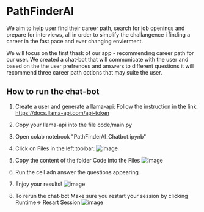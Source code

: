 # PathFinderAI
We aim to help user find their career path, search for job openings and prepare for interviews, all in order to simplify the challangence i finding a career in the fast pace and ever changing envierment.

We will focus on the first thask of our app - recommending career path for our user.
We created a chat-bot that will communicate with the user and based on the the user prefrences and answers to different questions it will recommend three career path options that may suite the user.

## How to run the chat-bot
1. Create a user and generate a llama-api:
   Follow the instruction in the link:
   https://docs.llama-api.com/api-token
2. Copy your llama-api into the file code/main.py
3. Open colab notebook "PathFinderAI_Chatbot.ipynb"
4. Click on Files in the left toolbar:
![image](https://github.com/Gony97/PathFinderAI/assets/82442657/0292883a-c3b9-4565-845a-e6937139ee25)
5. Copy the content of the folder Code into the Files
![image](https://github.com/Gony97/PathFinderAI/assets/82442657/1e0be9d7-c702-4386-b588-08e355e3028b)
6. Run the cell adn answer the questions appearing
7. Enjoy your results!
![image](https://github.com/Gony97/PathFinderAI/assets/82442657/a4c94e8c-e924-46f1-a954-6ee512668658)

8. To rerun the chat-bot
  Make sure you restart your session by clicking Runtime-> Resart Session
![image](https://github.com/Gony97/PathFinderAI/assets/82442657/5f25592c-7706-4816-9880-5edafc68c370)

